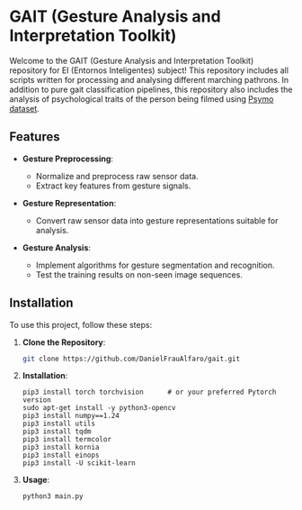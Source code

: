 # GAIT (Gesture Analysis and Interpretation Toolkit)

Welcome to the GAIT (Gesture Analysis and Interpretation Toolkit) repository for EI (Entornos Inteligentes) subject! This repository includes all scripts written for processing and analysing different marching pathrons. In addition to pure gait classification pipelines, this repository also includes the analysis of psychological traits of the person being filmed using [Psymo dataset](https://openaccess.thecvf.com/content/WACV2024/papers/Cosma_PsyMo_A_Dataset_for_Estimating_Self-Reported_Psychological_Traits_From_Gait_WACV_2024_paper.pdf).

## Features

- **Gesture Preprocessing**:
  - Normalize and preprocess raw sensor data.
  - Extract key features from gesture signals.

- **Gesture Representation**:
  - Convert raw sensor data into gesture representations suitable for analysis.

- **Gesture Analysis**:
  - Implement algorithms for gesture segmentation and recognition.
  - Test the training results on non-seen image sequences.

## Installation

To use this project, follow these steps:

1. **Clone the Repository**:

   ```bash
   git clone https://github.com/DanielFrauAlfaro/gait.git
   
2. **Installation**:
   ```
   pip3 install torch torchvision      # or your preferred Pytorch version
   sudo apt-get install -y python3-opencv
   pip3 install numpy==1.24
   pip3 install utils
   pip3 install tqdm
   pip3 install termcolor
   pip3 install kornia
   pip3 install einops
   pip3 install -U scikit-learn
3. **Usage**:
   ```bash
   python3 main.py
